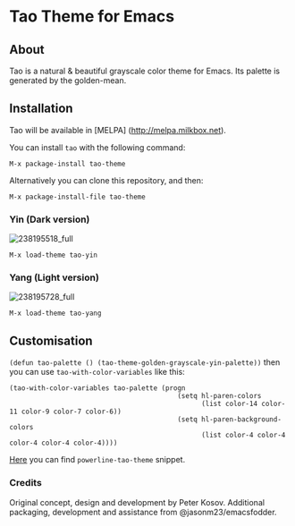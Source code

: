 # Tao Theme for Emacs

## About

Tao is a natural & beautiful grayscale color theme for Emacs. Its palette is generated by the golden-mean.

## Installation

Tao will be available in [MELPA] (http://melpa.milkbox.net).

You can install `tao` with the following command:

`M-x package-install tao-theme`

Alternatively you can clone this repository, and then:

`M-x package-install-file tao-theme`

### Yin (Dark version)

![238195518_full](https://cloud.githubusercontent.com/assets/977130/9500092/3134df24-4c2c-11e5-9646-9646a042b679.png)

`M-x load-theme tao-yin`

### Yang (Light version)

![238195728_full](https://cloud.githubusercontent.com/assets/977130/9500093/3137dbfc-4c2c-11e5-87b4-27603fa676d2.png)

`M-x load-theme tao-yang`

## Customisation

`(defun tao-palette () (tao-theme-golden-grayscale-yin-palette))` then you can use `tao-with-color-variables` like this:

```
(tao-with-color-variables tao-palette (progn
                                          (setq hl-paren-colors
                                                (list color-14 color-11 color-9 color-7 color-6))
                                          (setq hl-paren-background-colors
                                                (list color-4 color-4 color-4 color-4 color-4))))

```

[Here](https://github.com/11111000000/emacs-d) you can find `powerline-tao-theme` snippet.

### Credits

Original concept, design and development by Peter Kosov.  Additional
packaging, development and assistance from @jasonm23/emacsfodder.
